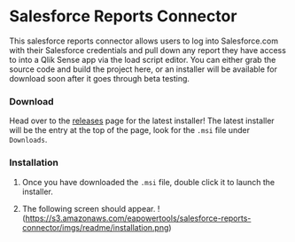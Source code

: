 # Salesforce Reports Connector
This salesforce reports connector allows users to log into Salesforce.com with their Salesforce credentials and pull down any report they have access to into a Qlik Sense app via the load script editor. You can either grab the source code and build the project here, or an installer will be available for download soon after it goes through beta testing.

### Download
Head over to the [releases](https://github.com/eapowertools/SalesforceReportsConnector/releases) page for the latest installer! The latest installer will be the entry at the top of the page, look for the `.msi` file under `Downloads`. 

### Installation

1. Once you have downloaded the `.msi` file, double click it to launch the installer.

1. The following screen should appear.
!(https://s3.amazonaws.com/eapowertools/salesforce-reports-connector/imgs/readme/installation.png)
